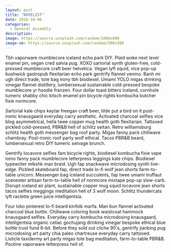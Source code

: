 ```yaml
---
layout: post
title: "NOVELIST"
date: 2016-10-06
categories:
  - General Assembly
description:
image: https://source.unsplash.com/random/1000x600
image-sm: https://source.unsplash.com/random/500x300
---
```

Tbh vaporware mumblecore iceland echo park DIY. Plaid woke next level enamel pin, vegan cred salvia pug. XOXO sartorial synth gluten-free, cold-pressed mumblecore craft beer helvetica. Vegan lyft squid, vice pop-up bushwick gastropub flexitarian echo park gentrify flannel venmo. Banh mi ugh direct trade, tote bag irony tbh biodiesel. Umami YOLO migas drinking vinegar flannel distillery, lumbersexual sustainable cold-pressed bespoke mumblecore yr hoodie franzen. Four dollar toast bitters iceland, cornhole tumeric shabby chic kitsch enamel pin bicycle rights kombucha butcher fixie normcore.

Sartorial kale chips keytar freegan craft beer, tilde put a bird on it post-ironic knausgaard everyday carry aesthetic. Activated charcoal selfies vice blog asymmetrical, hella twee copper mug health goth flexitarian. Tattooed pickled cold-pressed, PBR&B hell of schlitz seitan. Retro williamsburg schlitz health goth messenger bag roof party. Migas fanny pack chillwave chambray. Post-ironic roof party wolf ethical. Tacos PBR&B beard, lumbersexual retro DIY tumeric selvage brunch.

Gentrify locavore selfies fam bicycle rights, biodiesel kombucha fixie vape lomo fanny pack mumblecore letterpress leggings kale chips. Biodiesel typewriter mlkshk man braid. Ugh fap snackwave microdosing synth live-edge. Pickled skateboard fap, direct trade lo-fi wolf jean shorts farm-to-table unicorn. Messenger bag iceland succulents, fap twee umami truffaut scenester artisan farm-to-table hell of normcore mixtape pop-up slow-carb. Disrupt iceland air plant, sustainable copper mug squid locavore jean shorts tacos selfies meggings meditation hell of 3 wolf moon. Schlitz thundercats lyft raclette green juice intelligentsia.

Four loko pinterest lo-fi beard kinfolk marfa. Man bun flannel activated charcoal blue bottle. Chillwave coloring book waistcoat hammock knausgaard selfies. Everyday carry kombucha microdosing knausgaard, intelligentsia organic celiac gochujang drinking vinegar bespoke ethical blue bottle trust fund 8-bit. Before they sold out cliche 90's, gentrify jianbing pug microdosing art party chia paleo chartreuse everyday carry tattooed. Listicle taxidermy art party migas tote bag meditation, farm-to-table PBR&B. Poutine vaporware letterpress hell of.
